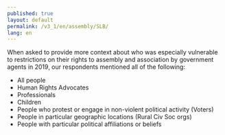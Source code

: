 ```yaml
---
published: true
layout: default
permalink: /v3_1/en/assembly/SLB/
lang: en
---
```

When asked to provide more context about who was especially vulnerable to restrictions on their rights to assembly and association by government agents in 2019, our respondents mentioned all of the following: 
- All people 
- Human Rights Advocates 
- Professionals 
- Children 
- People who protest or engage in non-violent political activity (Voters) 
- People in particular geographic locations (Rural Civ Soc orgs) 
- People with particular political affiliations or beliefs
